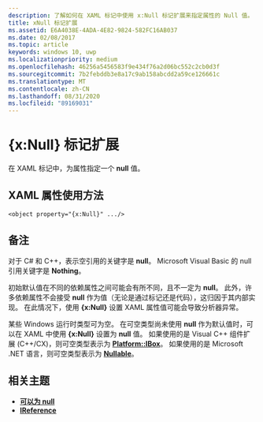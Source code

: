 ```yaml
---
description: 了解如何在 XAML 标记中使用 x:Null 标记扩展来指定属性的 Null 值。
title: xNull 标记扩展
ms.assetid: E6A4038E-4ADA-4E82-9824-582FC16AB037
ms.date: 02/08/2017
ms.topic: article
keywords: windows 10, uwp
ms.localizationpriority: medium
ms.openlocfilehash: 46256a5456583f9e434f76a2d06bc552c2cb0d3f
ms.sourcegitcommit: 7b2febddb3e8a17c9ab158abcdd2a59ce126661c
ms.translationtype: MT
ms.contentlocale: zh-CN
ms.lasthandoff: 08/31/2020
ms.locfileid: "89169031"
---
```

# <a name="xnull-markup-extension"></a>{x:Null} 标记扩展


在 XAML 标记中，为属性指定一个 **null** 值。

## <a name="xaml-attribute-usage"></a>XAML 属性使用方法

``` syntax
<object property="{x:Null}" .../>
```

## <a name="remarks"></a>备注

对于 C# 和 C++，表示空引用的关键字是 **null**。 Microsoft Visual Basic 的 null 引用关键字是 **Nothing**。

初始默认值在不同的依赖属性之间可能会有所不同，且不一定为 **null**。 此外，许多依赖属性不会接受 **null** 作为值（无论是通过标记还是代码），这归因于其内部实现。 在此情况下，使用 **{x:Null}** 设置 XAML 属性值可能会导致分析器异常。

某些 Windows 运行时类型可为空。 在可空类型尚未使用 **null** 作为默认值时，可以在 XAML 中使用 **{x:Null}** 设置为 **null** 值。 如果使用的是 Visual C++ 组件扩展 (C++/CX)，则可空类型表示为 [**Platform::IBox<T>**](/cpp/cppcx/platform-ibox-interface)。 如果使用的是 Microsoft .NET 语言，则可空类型表示为 [**Nullable<T>**](/dotnet/api/system.nullable-1)。

## <a name="related-topics"></a>相关主题

* [**可以为 null<T>**](/dotnet/api/system.nullable-1)
* [**IReference<T>**](/uwp/api/Windows.Foundation.IReference_T_)
 